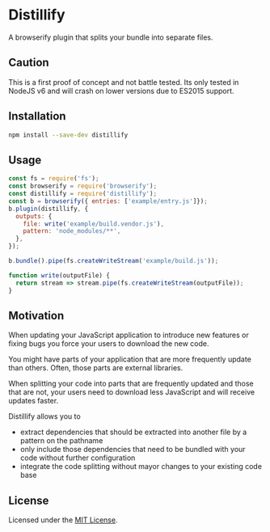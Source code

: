 # Distillify

A browserify plugin that splits your bundle into separate files.

## Caution

This is a first proof of concept and not battle tested. Its only tested in NodeJS v6 and will crash on lower versions due to ES2015 support.

## Installation

``` bash
npm install --save-dev distillify
```

## Usage

``` javascript
const fs = require('fs');
const browserify = require('browserify');
const distillify = require('distillify');
const b = browserify({ entries: ['example/entry.js']});
b.plugin(distillify, {
  outputs: {
    file: write('example/build.vendor.js'),
    pattern: 'node_modules/**',
  },
});

b.bundle().pipe(fs.createWriteStream('example/build.js'));

function write(outputFile) {
  return stream => stream.pipe(fs.createWriteStream(outputFile));
}
```

## Motivation

When updating your JavaScript application to introduce new features or fixing bugs you force your users to download the new code.

You might have parts of your application that are more frequently update than others. Often, those parts are external libraries.

When splitting your code into parts that are frequently updated and those that are not, your users need to download less JavaScript and will receive updates faster.

Distillify allows you to

* extract dependencies that should be extracted into another file by a pattern on the pathname
* only include those dependencies that need to be bundled with your code without further configuration
* integrate the code splitting without mayor changes to your existing code base

## License

Licensed under the [MIT License](https://opensource.org/licenses/mit-license.php).
